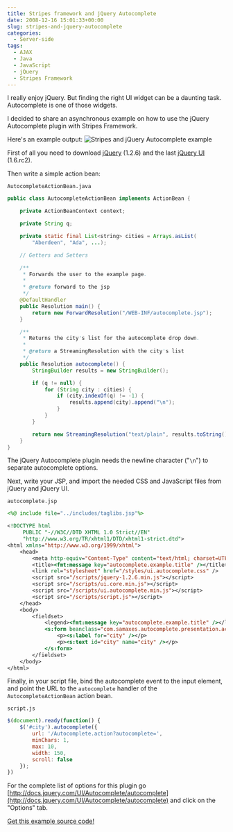 ```yaml
---
title: Stripes framework and jQuery Autocomplete
date: 2008-12-16 15:01:33+00:00
slug: stripes-and-jquery-autocomplete
categories:
  - Server-side
tags:
  - AJAX
  - Java
  - JavaScript
  - jQuery
  - Stripes Framework
---
```


I really enjoy jQuery. But finding the right UI widget can be a daunting task.
Autocomplete is one of those widgets.

I decided to share an asynchronous example on how to use the jQuery Autocomplete plugin with Stripes Framework.

<!--more-->

Here's an example output:
![Stripes and jQuery Autocomplete example](http://samaxes.appspot.com/images/stripes-jquery-autocomplete.png)

First of all you need to download [jQuery](https://github.com/jquery/jquery) (1.2.6) and the last [jQuery UI](https://github.com/jquery/jquery-ui) (1.6.rc2).

Then write a simple action bean:

`AutocompleteActionBean.java`

```java
public class AutocompleteActionBean implements ActionBean {

    private ActionBeanContext context;

    private String q;

    private static final List<string> cities = Arrays.asList(
        "Aberdeen", "Ada", ...);

    // Getters and Setters

    /**
     * Forwards the user to the example page.
     *
     * @return forward to the jsp
     */
    @DefaultHandler
    public Resolution main() {
        return new ForwardResolution("/WEB-INF/autocomplete.jsp");
    }

    /**
     * Returns the city's list for the autocomplete drop down.
     *
     * @return a StreamingResolution with the city's list
     */
    public Resolution autocomplete() {
        StringBuilder results = new StringBuilder();

        if (q != null) {
            for (String city : cities) {
                if (city.indexOf(q) != -1) {
                    results.append(city).append("\n");
                }
            }
        }

        return new StreamingResolution("text/plain", results.toString());
    }
}
```

The jQuery Autocomplete plugin needs the newline character ("`\n`") to separate autocomplete options.

Next, write your JSP, and import the needed CSS and JavaScript files from jQuery and jQuery UI.

`autocomplete.jsp`

```jsp
<%@ include file="../includes/taglibs.jsp"%>

<!DOCTYPE html
     PUBLIC "-//W3C//DTD XHTML 1.0 Strict//EN"
     "http://www.w3.org/TR/xhtml1/DTD/xhtml1-strict.dtd">
<html xmlns="http://www.w3.org/1999/xhtml">
    <head>
        <meta http-equiv="Content-Type" content="text/html; charset=UTF-8" />
        <title><fmt:message key="autocomplete.example.title" /></title>
        <link rel="stylesheet" href="/styles/ui.autocomplete.css" />
        <script src="/scripts/jquery-1.2.6.min.js"></script>
        <script src="/scripts/ui.core.min.js"></script>
        <script src="/scripts/ui.autocomplete.min.js"></script>
        <script src="/scripts/script.js"></script>
    </head>
    <body>
        <fieldset>
            <legend><fmt:message key="autocomplete.example.title" /></legend>
            <s:form beanclass="com.samaxes.autocomplete.presentation.action.AutocompleteActionBean" focus="city">
                <p><s:label for="city" /></p>
                <p><s:text id="city" name="city" /></p>
            </s:form>
        </fieldset>
    </body>
</html>
```

Finally, in your script file, bind the autocomplete event to the input element, and point the URL to the `autocomplete` handler of the `AutocompleteActionBean` action bean.

`script.js`

```js
$(document).ready(function() {
    $('#city').autocomplete({
        url: '/Autocomplete.action?autocomplete=',
        minChars: 1,
        max: 10,
        width: 150,
        scroll: false
    });
})
```

For the complete list of options for this plugin go [http://docs.jquery.com/UI/Autocomplete/autocomplete](http://docs.jquery.com/UI/Autocomplete/autocomplete) and click on the "Options" tab.

[Get this example source code!](http://samaxes.appspot.com/zip/autocomplete-1.0.zip)
